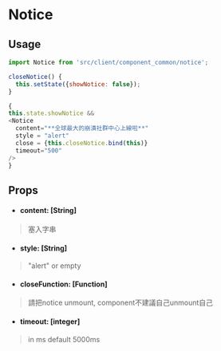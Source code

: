 # Notice
## Usage
```javascript
import Notice from 'src/client/component_common/notice';

closeNotice() {
  this.setState({showNotice: false});
}

{
this.state.showNotice &&
<Notice
  content="**全球最大的崩潰社群中心上線啦**"
  style = "alert"
  close = {this.closeNotice.bind(this)}
  timeout="500"
/>
}
```
## Props

- #### content: [String] 
> 塞入字串 

- #### style: [String]  
> "alert" or empty

- #### closeFunction: [Function]  
> 請把notice unmount, component不建議自己unmount自己

- #### timeout: [integer]  
> in ms default 5000ms
